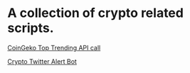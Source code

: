 <h1>A collection of crypto related scripts.</h1>

[CoinGeko Top Trending API call](https://github.com/Gavin117/Crypto/blob/main/coingeko_trending.py)

[Crypto Twitter Alert Bot](https://github.com/Gavin117/Crypto/tree/main/crypto_twitter)
